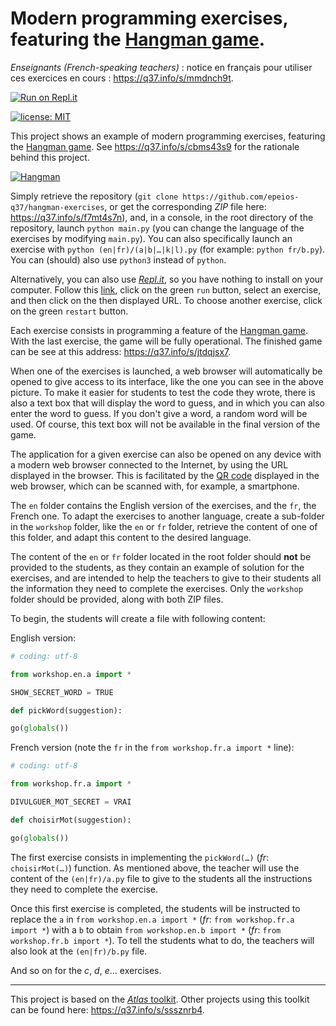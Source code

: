 # Modern programming exercises, featuring the [Hangman game](https://q37.info/s/gtdtk4hp).

*Enseignants (French-speaking teachers)* : notice en français pour utiliser ces exercices en cours : <https://q37.info/s/mmdnch9t>.

[![Run on Repl.it](https://q37.info/s/kpm7xhfm.png)](https://q37.info/s/z3whmbfz)

[![license: MIT](https://img.shields.io/github/license/epeios-q37/atlas-python?color=yellow&style=for-the-badge)](https://github.com/epeios-q37/hangman-exercises/blob/master/LICENSE)

This project shows an example of modern programming exercises, featuring the [Hangman game](https://q37.info/s/gtdtk4hp). See <https://q37.info/s/cbms43s9> for the rationale behind this project.

[![Hangman](https://q37.info/s/pnmjfw39)](https://q37.info/s/jtdqjsx7)

Simply retrieve the repository (`git clone https://github.com/epeios-q37/hangman-exercises`, or get the corresponding *ZIP* file here: <https://q37.info/s/f7mt4s7n>), and, in a console, in the root directory of the repository, launch `python main.py` (you can change the language of the exercises by modifying `main.py`). You can also specifically launch an exercise with `python (en|fr)/(a|b|…|k|l).py` (for example: `python fr/b.py`). You can (should) also use `python3` instead of `python`.

Alternatively, you can also use [*Repl.it*](https://q37.info/s/srnnb7hj), so you have nothing to install on your computer. Follow this [link](https://q37.info/s/z3whmbfz), click on the green `run` button, select an exercise, and then click on the then displayed URL. To choose another exercise, click on the green `restart` button.

Each exercise consists in programming a feature of the [Hangman game](https://q37.info/s/gtdtk4hp). With the last exercise, the game will be fully operational. The finished game can be see at this address: <https://q37.info/s/jtdqjsx7>.

When one of the exercises is launched, a web browser will automatically be opened to give access to its interface, like the one you can see in the above picture. To make it easier for students to test the code they wrote, there is also a text box that will display the word to guess, and in which you can also enter the word to guess. If you don't give a word, a random word will be used. Of course, this text box will not be available in the final version of the game.

The application for a given exercise can also be opened on any device with a modern web browser connected to the Internet, by using the URL displayed in the browser. This is facilitated by the [QR code](https://q37.info/s/3pktvrj7) displayed in the web browser, which can be scanned with, for example, a smartphone.

The `en` folder contains the English version of the exercises, and the `fr`, the French one. To adapt the exercises to another language, create a sub-folder in the `workshop` folder, like the `en` or `fr` folder, retrieve the content of one of this folder, and adapt this content to the desired language.

The content of the `en` or `fr` folder located in the root folder should **not** be provided to the students, as they contain an example of solution for the exercises, and are intended to help the teachers to give to their students all the information they need to complete the exercises. Only the `workshop` folder should be provided, along with both ZIP files.

To begin, the students will create a file with following content:

English version:

```python
# coding: utf-8

from workshop.en.a import *

SHOW_SECRET_WORD = TRUE

def pickWord(suggestion):

go(globals())
```

French version (note the `fr` in the `from workshop.fr.a import *` line):

```python
# coding: utf-8

from workshop.fr.a import *

DIVULGUER_MOT_SECRET = VRAI

def choisirMot(suggestion):

go(globals())
```

The first exercise consists in implementing the `pickWord(…)` (*fr*: `choisirMot(…)`) function. As mentioned above, the teacher will use the content of the `(en|fr)/a.py` file to give to the students all the instructions they need to complete the exercise.

Once this first exercise is completed, the students will be instructed to replace the `a` in `from workshop.en.a import *` (*fr*: `from workshop.fr.a import *`) with a `b` to obtain `from workshop.en.b import *` (*fr*: `from workshop.fr.b import *`). To tell the students what to do, the teachers will also look at the `(en|fr)/b.py` file.

And so on for the *c*, *d*, *e*… exercises.

---

This project is based on the [*Atlas* toolkit](https://atlastk.org). Other projects using this toolkit can be found here: <https://q37.info/s/sssznrb4>.
